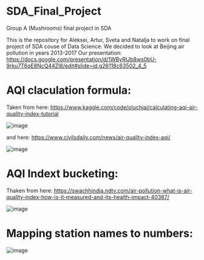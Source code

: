 # SDA_Final_Project
Group A (Mushrooms) final project in SDA

This is the repository for Aleksei, Artur, Sveta and Natalja to work on final project of SDA couse of Data Science.
We decided to look at Beijing air pollution in years 2013-2017
Our presentation: https://docs.google.com/presentation/d/1WByRIJb8ws0bU-9rku7T6qE8NcQ44Zl8/edit#slide=id.g26118c63502_4_5 

# AQI claculation formula:

Taken from here: https://www.kaggle.com/code/oluchiai/calculating-aqi-air-quality-index-tutorial

![image](https://github.com/Natashik85/SDA_Final_Project/assets/117021989/a2e941cb-89a7-418b-a2c1-aef6bd1aa352)

and here: https://www.civilsdaily.com/news/air-quality-index-aqi/ 

![image](https://github.com/Natashik85/SDA_Final_Project/assets/117021989/f220901a-7adb-4701-b889-a70fc0650f90)



# AQI Indext bucketing:

Thaken from here: https://swachhindia.ndtv.com/air-pollution-what-is-air-quality-index-how-is-it-measured-and-its-health-impact-40387/

![image](https://github.com/Natashik85/SDA_Final_Project/assets/117021989/bc4034e7-03d4-47b2-adab-98dc56743ee4)


# Mapping station names to numbers:

![image](https://github.com/Natashik85/SDA_Final_Project/assets/117021989/b6401e4d-b6b0-430c-9168-91b3a3838313)


